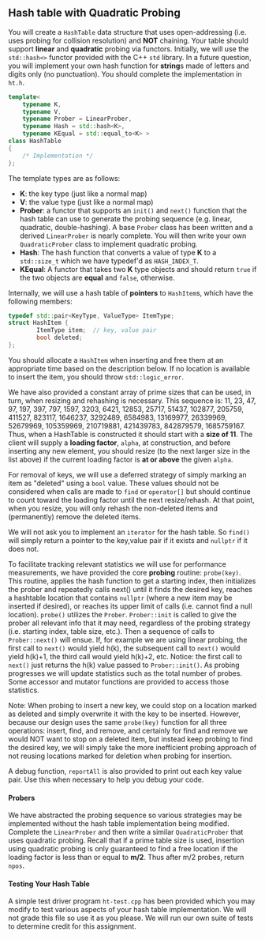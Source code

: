 ## Hash table with Quadratic Probing

You will create a `HashTable` data structure that uses open-addressing (i.e. uses probing for collision resolution) and **NOT** chaining.  Your table should support **linear** and **quadratic** probing via functors.  Initially, we will use the `std::hash<>` functor provided with the C++ `std` library.  In a future question, you will implement your own hash function for **string**s made of letters and digits only (no punctuation). You should complete the implementation in `ht.h`.

```c++
template<
    typename K, 
    typename V, 
    typename Prober = LinearProber,
    typename Hash = std::hash<K>, 
    typename KEqual = std::equal_to<K> >
class HashTable
{
    /* Implementation */
};
```

The template types are as follows:
  - **K**: the key type (just like a normal map)
  - **V**: the value type (just like a normal map)
  - **Prober**: a functor that supports an `init()` and `next()` function that the hash table can use to generate the probing sequence (e.g. linear, quadratic, double-hashing).  A base `Prober` class has been written and a derived `LinearProber` is nearly complete. You will then write your own `QuadraticProber` class to implement quadratic probing.
  - **Hash**:  The hash function that converts a value of type **K** to a `std::size_t` which we have typedef'd as `HASH_INDEX_T`.
  - **KEqual**: A functor that takes two **K** type objects and should return `true` if the two objects are **equal** and `false`, otherwise.

Internally, we will use a hash table of **pointers** to `HashItem`s, which have the following members:

```c++
typedef std::pair<KeyType, ValueType> ItemType;
struct HashItem {
        ItemType item;  // key, value pair
        bool deleted;
};
```

You should allocate a `HashItem` when inserting and free them at an appropriate time based on the description below.  If no location is available to insert the item, you should throw `std::logic_error`.

We have also provided a constant array of prime sizes that can be used, in turn, when resizing and rehashing is necessary.  This sequence is: 11, 23, 47, 97, 197, 397, 797, 1597, 3203, 6421, 12853, 25717, 51437, 102877, 205759, 411527, 823117, 1646237, 3292489, 6584983, 13169977, 26339969, 52679969, 105359969, 210719881, 421439783, 842879579, 1685759167.  Thus, when a HashTable is constructed it should start with a **size of 11**. The client will supply a **loading factor**, `alpha`, at construction, and before inserting any new element, you should resize (to the next larger size in the list above) if the current loading factor is **at or above** the given `alpha`.  

For removal of keys, we will use a deferred strategy of simply marking an item as "deleted" using a `bool` value.  These values should not be considered when calls are made to `find` or `operator[]` but should continue to count toward the loading factor until the next resize/rehash.  At that point, when you resize, you will only rehash the non-deleted items and (permanently) remove the deleted items.

We will not ask you to implement an `iterator` for the hash table.  So `find()` will simply return a pointer to the key,value pair if it exists and `nullptr` if it does not.

To facilitate tracking relevant statistics we will use for performance measurements, we have provided the core **probing** routine: `probe(key)`. This routine, applies the hash function to get a starting index, then initializes the prober and repeatedly calls next() until it finds the desired key, reaches a hashtable location that contains `nullptr` (where a new item may be inserted if desired), or reaches its upper limit of calls (i.e. cannot find a null location).  `probe()` utilizes the `Prober`.  `Prober::init` is called to give the prober all relevant info that it may need, regardless of the probing strategy (i.e. starting index, table size, etc.).  Then a sequence of calls to `Prober::next()` will ensue.  If, for example we are using linear probing, the first call to `next()` would yield h(k), the subsequent call to `next()` would yield h(k)+1, the third call would yield h(k)+2, etc.  Notice: the first call to `next()` just returns the h(k) value passed to `Prober::init()`.  As probing progresses we will update statistics such as the total number of probes.   Some accessor and mutator functions are provided to access those statistics.

Note:  When probing to insert a new key, we could stop on a location marked as deleted and simply overwrite it with the key to be inserted.  However, because our design uses the same `probe(key)` function for all three operations: insert, find, and remove, and certainly for find and remove we would NOT want to stop on a deleted item, but instead keep probing to find the desired key, we will simply take the more inefficient probing approach of not reusing locations marked for deletion when probing for insertion.

A debug function, `reportAll` is also provided to print out each key value pair. Use this when necessary to help you debug your code.

#### Probers

We have abstracted the probing sequence so various strategies may be implemented without the hash table implementation being modified.  Complete the `LinearProber` and then write a similar `QuadraticProber` that uses quadratic probing. Recall that if a prime table size is used, insertion using quadratic probing is only guaranteed to find a free location if the loading factor is less than or equal to **m/2**. Thus after m/2 probes, return `npos`.

#### Testing Your Hash Table

A simple test driver program `ht-test.cpp` has been provided which you may modify to test various aspects of your hash table implementation. We will not grade this file so use it as you please.  We will run our own suite of tests to determine credit for this assignment.